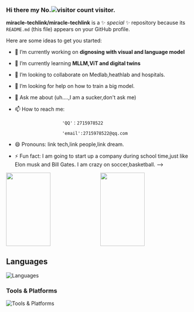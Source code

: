### Hi there my No.![visitor count](https://profile-counter.glitch.me/miracle-techlink/count.svg) visitor.


**miracle-techlink/miracle-techlink** is a ✨ _special_ ✨ repository because its `README.md` (this file) appears on your GitHub profile.

Here are some ideas to get you started:

- 🔭 I’m currently working on **dignosing with visual and language model**
- 🌱 I’m currently learning **MLLM,ViT and digital twins**
- 👯 I’m looking to collaborate on Medlab,heathlab and hospitals.
- 🤔 I’m looking for help on how to train a big model.
- 💬 Ask me about (uh....,I am a sucker,don't ask me)
- 📫 How to reach me: 
  
                        'QQ'：2715978522
  
                        'email':2715978522@qq.com
  
  
- 😄 Pronouns: link tech,link people,link dream.
- ⚡ Fun fact: I am going to start up a company during school time,just like Elon musk and Bill Gates.
                I am crazy on soccer,basketball.
-->

<div style="display: flex; justify-content: space-between;">
    <img src="https://github-readme-stats.vercel.app/api?username=miracle-techlink&show_icons=true&theme=tokyonight&count_private=true" style="width: 49%; height: 200px;"/>
    <img src="https://github-readme-stats.vercel.app/api/top-langs/?username=miracle-techlink&theme=tokyonight&layout=compact" style="width: 49%; height: 200px;"/>
</div>

## Languages

<p align="left">
  <img src="https://skillicons.dev/icons?i=python,bash,javascript,cpp,cs,php,ruby,html,css&perline=10" alt="Languages" />
</p>

### Tools & Platforms
<p align="left">
  <img src="https://skillicons.dev/icons?i=linux,docker,kubernetes,git,github,aws,gcp,vim,cloudflare,idea,ai,replit,workers,nodejs,fastapi,flask,netlify,ubuntu&perline=10" alt="Tools & Platforms" />
</p>

